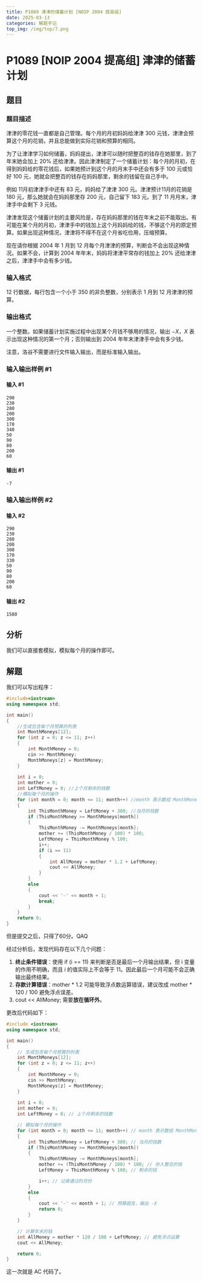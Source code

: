 ```yaml
---
title: P1089 津津的储蓄计划 [NOIP 2004 提高组]
date: 2025-03-13
categories: 解题手记
top_img: /img/top/7.png
---
```


# P1089 [NOIP 2004 提高组] 津津的储蓄计划

## 题目

### 题目描述

津津的零花钱一直都是自己管理。每个月的月初妈妈给津津 $300$ 元钱，津津会预算这个月的花销，并且总能做到实际花销和预算的相同。

为了让津津学习如何储蓄，妈妈提出，津津可以随时把整百的钱存在她那里，到了年末她会加上 $20\%$ 还给津津。因此津津制定了一个储蓄计划：每个月的月初，在得到妈妈给的零花钱后，如果她预计到这个月的月末手中还会有多于 $100$ 元或恰好 $100$ 元，她就会把整百的钱存在妈妈那里，剩余的钱留在自己手中。


例如 $11$月初津津手中还有 $83$ 元，妈妈给了津津 $300$ 元。津津预计$11$月的花销是 $180$ 元，那么她就会在妈妈那里存 $200$ 元，自己留下 $183$ 元。到了 $11$ 月月末，津津手中会剩下 $3$ 元钱。


津津发现这个储蓄计划的主要风险是，存在妈妈那里的钱在年末之前不能取出。有可能在某个月的月初，津津手中的钱加上这个月妈妈给的钱，不够这个月的原定预算。如果出现这种情况，津津将不得不在这个月省吃俭用，压缩预算。


现在请你根据 $2004$ 年 $1$ 月到 $12$ 月每个月津津的预算，判断会不会出现这种情况。如果不会，计算到 $2004$ 年年末，妈妈将津津平常存的钱加上 $20\%$ 还给津津之后，津津手中会有多少钱。

### 输入格式

$12$ 行数据，每行包含一个小于 $350$ 的非负整数，分别表示 $1$ 月到 $12$ 月津津的预算。

### 输出格式

一个整数。如果储蓄计划实施过程中出现某个月钱不够用的情况，输出 $-X$，$X$ 表示出现这种情况的第一个月；否则输出到 $2004$ 年年末津津手中会有多少钱。

注意，洛谷不需要进行文件输入输出，而是标准输入输出。

### 输入输出样例 #1

#### 输入 #1

```
290
230
280
200
300
170
340
50 
90 
80 
200
60
```

#### 输出 #1

```
-7
```

### 输入输出样例 #2

#### 输入 #2

```
290 
230 
280 
200 
300 
170 
330 
50 
90 
80 
200 
60
```

#### 输出 #2

```
1580
```

## 分析

我们可以直接套模拟，模拟每个月的操作即可。

## 解题

我们可以写出程序：
```C++
#include<iostream>
using namespace std;

int main()
{
    //生成包含每个月预算的列表
    int MonthMoneys[12];
    for (int z = 0; z <= 11; z++)
    {
        int MonthMoney = 0;
        cin >> MonthMoney;
        MonthMoneys[z] = MonthMoney;
    }
    
    int i = 0;
    int mother = 0;
    int LeftMoney = 0; //上个月剩余的钱数
    //模拟每个月的操作
    for (int month = 0; month <= 11; month++) //month 表示数组 MonthMoneys 的下标
    {
        int ThisMonthMoney = LeftMoney + 300; //当月的钱数
        if (ThisMonthMoney >= MonthMoneys[month])
        {
            ThisMonthMoney -= MonthMoneys[month];
            mother += (ThisMonthMoney / 100) * 100;
            LeftMoney = ThisMonthMoney % 100;
            i++;
            if (i == 11)
            {
                int AllMoney = mother * 1.2 + LeftMoney;
                cout << AllMoney;
            }
        }
        else
        {
            cout << '-' << month + 1;
            break;
        }
    }
    return 0;
}
```

但是提交之后，只得了60分。QAQ

经过分析后，发现代码存在以下几个问题：
1. **终止条件错误**：使用 if (i == 11) 来判断是否是最后一个月输出结果，但 i 变量的作用不明确，而且 i 的值实际上不会等于 11。因此最后一个月可能不会正确输出最终结果。
2. **存款计算错误**：mother * 1.2 可能导致浮点数运算错误，建议改成 mother * 120 / 100 避免浮点误差。
3. cout << AllMoney; 需要**放在循环外**。

更改后代码如下：
```C++
#include <iostream>
using namespace std;

int main()
{
    // 生成包含每个月预算的列表
    int MonthMoneys[12];
    for (int z = 0; z <= 11; z++)
    {
        int MonthMoney = 0;
        cin >> MonthMoney;
        MonthMoneys[z] = MonthMoney;
    }
    
    int i = 0;
    int mother = 0;
    int LeftMoney = 0; // 上个月剩余的钱数

    // 模拟每个月的操作
    for (int month = 0; month <= 11; month++) // month 表示数组 MonthMoneys 的下标
    {
        int ThisMonthMoney = LeftMoney + 300; // 当月的钱数
        if (ThisMonthMoney >= MonthMoneys[month])
        {
            ThisMonthMoney -= MonthMoneys[month];
            mother += (ThisMonthMoney / 100) * 100; // 存入整百的钱
            LeftMoney = ThisMonthMoney % 100; // 剩余的钱

            i++; // 记录通过的月份
        }
        else
        {
            cout << '-' << month + 1; // 预算超支，输出 -X
            return 0;
        }
    }

    // 计算年末的钱
    int AllMoney = mother * 120 / 100 + LeftMoney; // 避免浮点运算
    cout << AllMoney;

    return 0;
}
```
这一次就是 AC 代码了。
